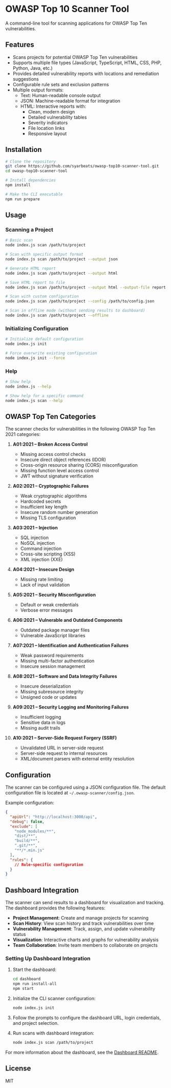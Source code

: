 # OWASP Top 10 Scanner Tool

A command-line tool for scanning applications for OWASP Top Ten vulnerabilities.

## Features

- Scans projects for potential OWASP Top Ten vulnerabilities
- Supports multiple file types (JavaScript, TypeScript, HTML, CSS, PHP, Python, Java, etc.)
- Provides detailed vulnerability reports with locations and remediation suggestions
- Configurable rule sets and exclusion patterns
- Multiple output formats:
  - Text: Human-readable console output
  - JSON: Machine-readable format for integration
  - HTML: Interactive reports with:
    - Clean, modern design
    - Detailed vulnerability tables
    - Severity indicators
    - File location links
    - Responsive layout

## Installation

```bash
# Clone the repository
git clone https://github.com/syarbeats/owasp-top10-scanner-tool.git
cd owasp-top10-scanner-tool

# Install dependencies
npm install

# Make the CLI executable
npm run prepare
```

## Usage

### Scanning a Project

```bash
# Basic scan
node index.js scan /path/to/project

# Scan with specific output format
node index.js scan /path/to/project --output json

# Generate HTML report
node index.js scan /path/to/project --output html

# Save HTML report to file
node index.js scan /path/to/project --output html --output-file report.html

# Scan with custom configuration
node index.js scan /path/to/project --config /path/to/config.json

# Scan in offline mode (without sending results to dashboard)
node index.js scan /path/to/project --offline
```

### Initializing Configuration

```bash
# Initialize default configuration
node index.js init

# Force overwrite existing configuration
node index.js init --force
```

### Help

```bash
# Show help
node index.js --help

# Show help for a specific command
node index.js scan --help
```

## OWASP Top Ten Categories

The scanner checks for vulnerabilities in the following OWASP Top Ten 2021 categories:

1. **A01:2021 – Broken Access Control**
   - Missing access control checks
   - Insecure direct object references (IDOR)
   - Cross-origin resource sharing (CORS) misconfiguration
   - Missing function level access control
   - JWT without signature verification

2. **A02:2021 – Cryptographic Failures**
   - Weak cryptographic algorithms
   - Hardcoded secrets
   - Insufficient key length
   - Insecure random number generation
   - Missing TLS configuration

3. **A03:2021 – Injection**
   - SQL injection
   - NoSQL injection
   - Command injection
   - Cross-site scripting (XSS)
   - XML injection (XXE)

4. **A04:2021 – Insecure Design**
   - Missing rate limiting
   - Lack of input validation

5. **A05:2021 – Security Misconfiguration**
   - Default or weak credentials
   - Verbose error messages

6. **A06:2021 – Vulnerable and Outdated Components**
   - Outdated package manager files
   - Vulnerable JavaScript libraries

7. **A07:2021 – Identification and Authentication Failures**
   - Weak password requirements
   - Missing multi-factor authentication
   - Insecure session management

8. **A08:2021 – Software and Data Integrity Failures**
   - Insecure deserialization
   - Missing subresource integrity
   - Unsigned code or updates

9. **A09:2021 – Security Logging and Monitoring Failures**
   - Insufficient logging
   - Sensitive data in logs
   - Missing audit trails

10. **A10:2021 – Server-Side Request Forgery (SSRF)**
    - Unvalidated URL in server-side request
    - Server-side request to internal resources
    - XML/document parsers with external entity resolution

## Configuration

The scanner can be configured using a JSON configuration file. The default configuration file is located at `~/.owasp-scanner/config.json`.

Example configuration:

```json
{
  "apiUrl": "http://localhost:3000/api",
  "debug": false,
  "exclude": [
    "node_modules/**",
    "dist/**",
    "build/**",
    ".git/**",
    "**/*.min.js"
  ],
  "rules": {
    // Rule-specific configuration
  }
}
```

## Dashboard Integration

The scanner can send results to a dashboard for visualization and tracking. The dashboard provides the following features:

- **Project Management**: Create and manage projects for scanning
- **Scan History**: View scan history and track vulnerabilities over time
- **Vulnerability Management**: Track, assign, and update vulnerability status
- **Visualization**: Interactive charts and graphs for vulnerability analysis
- **Team Collaboration**: Invite team members to collaborate on projects

### Setting Up Dashboard Integration

1. Start the dashboard:
   ```bash
   cd dashboard
   npm run install-all
   npm start
   ```

2. Initialize the CLI scanner configuration:
   ```bash
   node index.js init
   ```

3. Follow the prompts to configure the dashboard URL, login credentials, and project selection.

4. Run scans with dashboard integration:
   ```bash
   node index.js scan /path/to/project
   ```

For more information about the dashboard, see the [Dashboard README](./dashboard/README.md).

## License

MIT
